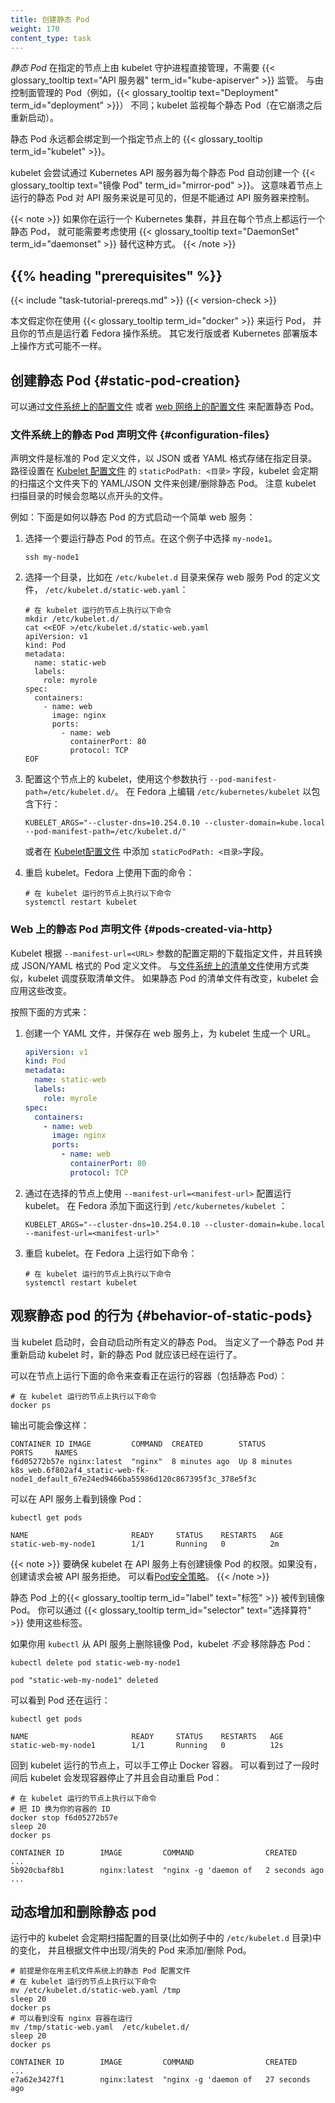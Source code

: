 ```yaml
---
title: 创建静态 Pod
weight: 170
content_type: task
---
```


<!-- overview -->

<!--
*Static Pods* are managed directly by the kubelet daemon on a specific node,
without the {{< glossary_tooltip text="API server" term_id="kube-apiserver" >}}
observing them.
Unlike Pods that are managed by the control plane (for example, a
{{< glossary_tooltip text="Deployment" term_id="deployment" >}});
instead, the kubelet watches each static Pod (and restarts it if it crashes).
-->

*静态 Pod* 在指定的节点上由 kubelet 守护进程直接管理，不需要
{{< glossary_tooltip text="API 服务器" term_id="kube-apiserver" >}} 监管。
与由控制面管理的 Pod（例如，{{< glossary_tooltip text="Deployment" term_id="deployment" >}}）
不同；kubelet 监视每个静态 Pod（在它崩溃之后重新启动）。

<!--
Static Pods are always bound to one {{< glossary_tooltip term_id="kubelet" >}} on a specific node.

The kubelet automatically tries to create a {{< glossary_tooltip text="mirror Pod" term_id="mirror-pod" >}}
on the Kubernetes API server for each static Pod.
This means that the Pods running on a node are visible on the API server,
but cannot be controlled from there.

{{< note >}}
If you are running clustered Kubernetes and are using static
Pods to run a Pod on every node, you should probably be using a
{{< glossary_tooltip text="DaemonSet" term_id="daemonset" >}}
instead.
{{< /note >}}
-->
静态 Pod 永远都会绑定到一个指定节点上的 {{< glossary_tooltip term_id="kubelet" >}}。

kubelet 会尝试通过 Kubernetes API 服务器为每个静态 Pod 自动创建一个
{{< glossary_tooltip text="镜像 Pod" term_id="mirror-pod" >}}。
这意味着节点上运行的静态 Pod 对 API 服务来说是可见的，但是不能通过 API 服务器来控制。

{{< note >}}
如果你在运行一个 Kubernetes 集群，并且在每个节点上都运行一个静态 Pod，
就可能需要考虑使用 {{< glossary_tooltip text="DaemonSet" term_id="daemonset" >}} 替代这种方式。
{{< /note >}}

## {{% heading "prerequisites" %}}


{{< include "task-tutorial-prereqs.md" >}} {{< version-check >}}

<!--
This page assumes you're using {{< glossary_tooltip term_id="docker" >}} to run Pods,
and that your nodes are running the Fedora operating system.
Instructions for other distributions or Kubernetes installations may vary.
-->
本文假定你在使用 {{< glossary_tooltip term_id="docker" >}} 来运行 Pod，
并且你的节点是运行着 Fedora 操作系统。
其它发行版或者 Kubernetes 部署版本上操作方式可能不一样。

<!-- steps -->

<!--
## Create a static pod {#static-pod-creation}

You can configure a static Pod with either a [file system hosted configuration file](/docs/tasks/configure-pod-container/static-pod/#configuration-files) or a [web hosted configuration file](/docs/tasks/configure-pod-container/static-pod/#pods-created-via-http).
-->
## 创建静态 Pod {#static-pod-creation}

可以通过[文件系统上的配置文件](/zh/docs/tasks/configure-pod-container/static-pod/#configuration-files)
或者 [web 网络上的配置文件](/zh/docs/tasks/configure-pod-container/static-pod/#pods-created-via-http)
来配置静态 Pod。

<!--
### Filesystem-hosted static Pod manifest {#configuration-files}

Manifests are standard Pod definitions in JSON or YAML format in a specific directory. Use the `staticPodPath: <the directory>` field in the [KubeletConfiguration file](/docs/tasks/administer-cluster/kubelet-config-file), which periodically scans the directory and creates/deletes static Pods as YAML/JSON files appear/disappear there.
Note that the kubelet will ignore files starting with dots when scanning the specified directory.

For example, this is how to start a simple web server as a static Pod:
-->
### 文件系统上的静态 Pod 声明文件 {#configuration-files}

声明文件是标准的 Pod 定义文件，以 JSON 或者 YAML 格式存储在指定目录。路径设置在
[Kubelet 配置文件](/zh/docs/tasks/administer-cluster/kubelet-config-file/)
的 `staticPodPath: <目录>` 字段，kubelet 会定期的扫描这个文件夹下的 YAML/JSON
文件来创建/删除静态 Pod。
注意 kubelet 扫描目录的时候会忽略以点开头的文件。

例如：下面是如何以静态 Pod 的方式启动一个简单 web 服务：

<!--
1. Choose a node where you want to run the static Pod. In this example, it's `my-node1`.
-->

1. 选择一个要运行静态 Pod 的节点。在这个例子中选择 `my-node1`。

   ```shell
   ssh my-node1
   ```
<!--
2. Choose a directory, say `/etc/kubelet.d` and place a web server Pod definition there, e.g. `/etc/kubelet.d/static-web.yaml`:

   ```shell
    # Run this command on the node where kubelet is running
    mkdir /etc/kubelet.d/
    cat <<EOF >/etc/kubelet.d/static-web.yaml
    apiVersion: v1
    kind: Pod
    metadata:
      name: static-web
      labels:
        role: myrole
    spec:
      containers:
        - name: web
          image: nginx
          ports:
            - name: web
              containerPort: 80
              protocol: TCP
    EOF
-->
2. 选择一个目录，比如在 `/etc/kubelet.d` 目录来保存 web 服务 Pod 的定义文件，
   `/etc/kubelet.d/static-web.yaml`：

   ```shell
   # 在 kubelet 运行的节点上执行以下命令
   mkdir /etc/kubelet.d/
   cat <<EOF >/etc/kubelet.d/static-web.yaml
   apiVersion: v1
   kind: Pod
   metadata:
     name: static-web
     labels:
       role: myrole
   spec:
     containers:
       - name: web
         image: nginx
         ports:
           - name: web
             containerPort: 80
             protocol: TCP
   EOF
   ```

<!--
1. Configure your kubelet on the node to use this directory by running it with `--pod-manifest-path=/etc/kubelet.d/` argument. On Fedora edit `/etc/kubernetes/kubelet` to include this line:

    ```
    KUBELET_ARGS="--cluster-dns=10.254.0.10 --cluster-domain=kube.local --pod-manifest-path=/etc/kubelet.d/"
    ```
    or add the `staticPodPath: <the directory>` field in the [KubeletConfiguration file](/docs/tasks/administer-cluster/kubelet-config-file).
-->
3. 配置这个节点上的 kubelet，使用这个参数执行 `--pod-manifest-path=/etc/kubelet.d/`。
在 Fedora 上编辑 `/etc/kubernetes/kubelet` 以包含下行：

   ```
   KUBELET_ARGS="--cluster-dns=10.254.0.10 --cluster-domain=kube.local --pod-manifest-path=/etc/kubelet.d/"
   ```
   或者在 [Kubelet配置文件](/zh/docs/tasks/administer-cluster/kubelet-config-file/)
   中添加 `staticPodPath: <目录>`字段。

<!--
1. Restart the kubelet. On Fedora, you would run:

    ```shell
    # Run this command on the node where the kubelet is running
    systemctl restart kubelet
    ```
-->
4. 重启 kubelet。Fedora 上使用下面的命令：

   ```shell
   # 在 kubelet 运行的节点上执行以下命令
   systemctl restart kubelet
   ```

<!--
### Web-hosted static pod manifest {#pods-created-via-http}

Kubelet periodically downloads a file specified by `--manifest-url=<URL>` argument
and interprets it as a JSON/YAML file that contains Pod definitions.
Similar to how [filesystem-hosted manifests](#configuration-files) work, the kubelet
refetches the manifest on a schedule. If there are changes to the list of static
Pods, the kubelet applies them.

To use this approach:
-->
### Web 上的静态 Pod 声明文件 {#pods-created-via-http}

Kubelet 根据 `--manifest-url=<URL>` 参数的配置定期的下载指定文件，并且转换成
JSON/YAML 格式的 Pod 定义文件。
与[文件系统上的清单文件](#configuration-files)使用方式类似，kubelet 调度获取清单文件。
如果静态 Pod 的清单文件有改变，kubelet 会应用这些改变。

按照下面的方式来：

<!--
1. Create a YAML file and store it on a web server so that you can pass the URL of that file to the kubelet.
-->
1. 创建一个 YAML 文件，并保存在 web 服务上，为 kubelet 生成一个 URL。

   ```yaml
   apiVersion: v1
   kind: Pod
   metadata:
     name: static-web
     labels:
       role: myrole
   spec:
     containers:
       - name: web
         image: nginx
         ports:
           - name: web
             containerPort: 80
             protocol: TCP
   ```

<!--
2. Configure the kubelet on your selected node to use this web manifest by running it with `--manifest-url=<manifest-url>`. On Fedora, edit `/etc/kubernetes/kubelet` to include this line:
-->
2. 通过在选择的节点上使用 `--manifest-url=<manifest-url>` 配置运行 kubelet。
   在 Fedora 添加下面这行到 `/etc/kubernetes/kubelet` ：

   ```
   KUBELET_ARGS="--cluster-dns=10.254.0.10 --cluster-domain=kube.local --manifest-url=<manifest-url>"
   ```
<!--
3. Restart the kubelet. On Fedora, you would run:

    ```shell
    # Run this command on the node where the kubelet is running
    systemctl restart kubelet
    ```
-->
3. 重启 kubelet。在 Fedora 上运行如下命令：

   ```shell
   # 在 kubelet 运行的节点上执行以下命令
   systemctl restart kubelet
   ```

<!--
## Observe static pod behavior {#behavior-of-static-pods}

When the kubelet starts, it automatically starts all defined static Pods. As you have
defined a static Pod and restarted the kubelet, the new static Pod should
already be running.

You can view running containers (including static Pods) by running (on the node):
```shell
# Run this command on the node where kubelet is running
docker ps
```

The output might be something like:
-->
## 观察静态 pod 的行为 {#behavior-of-static-pods}

当 kubelet 启动时，会自动启动所有定义的静态 Pod。
当定义了一个静态 Pod 并重新启动 kubelet 时，新的静态 Pod 就应该已经在运行了。

可以在节点上运行下面的命令来查看正在运行的容器（包括静态 Pod）：

```shell
# 在 kubelet 运行的节点上执行以下命令
docker ps
```

<!--
The output might be something like:
-->
输出可能会像这样：

```
CONTAINER ID IMAGE         COMMAND  CREATED        STATUS         PORTS     NAMES
f6d05272b57e nginx:latest  "nginx"  8 minutes ago  Up 8 minutes             k8s_web.6f802af4_static-web-fk-node1_default_67e24ed9466ba55986d120c867395f3c_378e5f3c
```

<!--
You can see the mirror Pod on the API server:
-->
可以在 API 服务上看到镜像 Pod：

```shell
kubectl get pods
```

```
NAME                       READY     STATUS    RESTARTS   AGE
static-web-my-node1        1/1       Running   0          2m
```

<!--
Make sure the kubelet has permission to create the mirror Pod in the API server. If not, the creation request is rejected by the API server. See
[PodSecurityPolicy](/docs/concepts/policy/pod-security-policy/).
-->
{{< note >}}
要确保 kubelet 在 API 服务上有创建镜像 Pod 的权限。如果没有，创建请求会被 API 服务拒绝。
可以看[Pod安全策略](/zh/docs/concepts/policy/pod-security-policy/)。
{{< /note >}}

<!--
{{< glossary_tooltip term_id="label" text="Labels" >}} from the static Pod are
propagated into the mirror Pod. You can use those labels as normal via
{{< glossary_tooltip term_id="selector" text="selectors" >}}, etc.
-->
静态 Pod 上的{{< glossary_tooltip term_id="label" text="标签" >}} 被传到镜像 Pod。
你可以通过 {{< glossary_tooltip term_id="selector" text="选择算符" >}} 使用这些标签。

<!--
If you try to use `kubectl` to delete the mirror Pod from the API server,
the kubelet _doesn't_ remove the static Pod:
-->
如果你用 `kubectl` 从 API 服务上删除镜像 Pod，kubelet _不会_ 移除静态 Pod：

```shell
kubectl delete pod static-web-my-node1
```
```
pod "static-web-my-node1" deleted
```

<!--
You can see that the Pod is still running:
-->
可以看到 Pod 还在运行：

```shell
kubectl get pods
```

```
NAME                       READY     STATUS    RESTARTS   AGE
static-web-my-node1        1/1       Running   0          12s
```

<!--
Back on your node where the kubelet is running, you can try to stop the Docker
container manually.
You'll see that, after a time, the kubelet will notice and will restart the Pod
automatically:

```shell
# Run these commands on the node where the kubelet is running
docker stop f6d05272b57e # replace with the ID of your container
sleep 20
docker ps
```
-->
回到 kubelet 运行的节点上，可以手工停止 Docker 容器。
可以看到过了一段时间后 kubelet 会发现容器停止了并且会自动重启 Pod：

```shell
# 在 kubelet 运行的节点上执行以下命令
# 把 ID 换为你的容器的 ID
docker stop f6d05272b57e
sleep 20
docker ps
```

```
CONTAINER ID        IMAGE         COMMAND                CREATED       ...
5b920cbaf8b1        nginx:latest  "nginx -g 'daemon of   2 seconds ago ...
```

<!--
## Dynamic addition and removal of static pods

The running kubelet periodically scans the configured directory (`/etc/kubelet.d` in our example) for changes and adds/removes Pods as files appear/disappear in this directory.

```shell
# This assumes you are using filesystem-hosted static Pod configuration
# Run these commands on the node where the kubelet is running
#
mv /etc/kubelet.d/static-web.yaml /tmp
sleep 20
docker ps
# You see that no nginx container is running
mv /tmp/static-web.yaml  /etc/kubelet.d/
sleep 20
docker ps
```
-->
## 动态增加和删除静态 pod

运行中的 kubelet 会定期扫描配置的目录(比如例子中的 `/etc/kubelet.d` 目录)中的变化，
并且根据文件中出现/消失的 Pod 来添加/删除 Pod。

```shell
# 前提是你在用主机文件系统上的静态 Pod 配置文件
# 在 kubelet 运行的节点上执行以下命令
mv /etc/kubelet.d/static-web.yaml /tmp
sleep 20
docker ps
# 可以看到没有 nginx 容器在运行
mv /tmp/static-web.yaml  /etc/kubelet.d/
sleep 20
docker ps
```

```
CONTAINER ID        IMAGE         COMMAND                CREATED           ...
e7a62e3427f1        nginx:latest  "nginx -g 'daemon of   27 seconds ago
```
